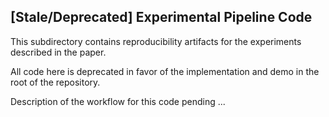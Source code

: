 ## [Stale/Deprecated] Experimental Pipeline Code

This subdirectory contains reproducibility artifacts for the experiments described in the paper.

All code here is deprecated in favor of the implementation and demo in the root of the repository.

Description of the workflow for this code pending ...

